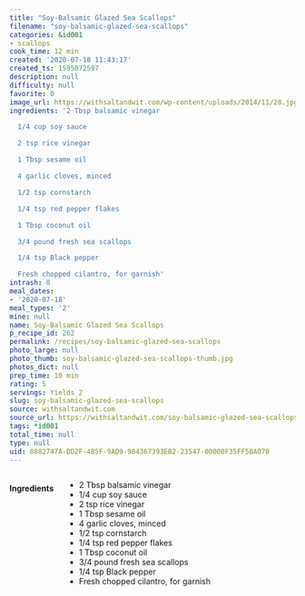 ```yaml
---
title: "Soy-Balsamic Glazed Sea Scallops"
filename: "soy-balsamic-glazed-sea-scallops"
categories: &id001
- scallops
cook_time: 12 min
created: '2020-07-18 11:43:17'
created_ts: 1595072597
description: null
difficulty: null
favorite: 0
image_url: https://withsaltandwit.com/wp-content/uploads/2014/11/28.jpg
ingredients: '2 Tbsp balsamic vinegar

  1/4 cup soy sauce

  2 tsp rice vinegar

  1 Tbsp sesame oil

  4 garlic cloves, minced

  1/2 tsp cornstarch

  1/4 tsp red pepper flakes

  1 Tbsp coconut oil

  3/4 pound fresh sea scallops

  1/4 tsp Black pepper

  Fresh chopped cilantro, for garnish'
intrash: 0
meal_dates:
- '2020-07-18'
meal_types: '2'
mine: null
name: Soy-Balsamic Glazed Sea Scallops
p_recipe_id: 262
permalink: /recipes/soy-balsamic-glazed-sea-scallops
photo_large: null
photo_thumb: soy-balsamic-glazed-sea-scallops-thumb.jpg
photos_dict: null
prep_time: 10 min
rating: 5
servings: Yields 2
slug: soy-balsamic-glazed-sea-scallops
source: withsaltandwit.com
source_url: https://withsaltandwit.com/soy-balsamic-glazed-sea-scallops/
tags: *id001
total_time: null
type: null
uid: 8882747A-DD2F-4B5F-9AD9-984367393EB2-23547-00000F35FF5BA070
---
```

<div class="large-8 medium-7 columns" id="writeup">	</div><!-- #writeup -->
</div><!-- #row-one -->
<div class="row" id="row-two">	<div class="medium-4 small-5 columns" id="ingredients"><h4>Ingredients</h4><div class="box box-ingredients content"><ul>
<li>2 Tbsp balsamic vinegar</li>
<li>1/4 cup soy sauce</li>
<li>2 tsp rice vinegar</li>
<li>1 Tbsp sesame oil</li>
<li>4 garlic cloves, minced</li>
<li>1/2 tsp cornstarch</li>
<li>1/4 tsp red pepper flakes</li>
<li>1 Tbsp coconut oil</li>
<li>3/4 pound fresh sea scallops</li>
<li>1/4 tsp Black pepper</li>
<li>Fresh chopped cilantro, for garnish</li>
</ul>
</div>	</div>	<div class="medium-6 small-7 columns" id="directions">	</div>